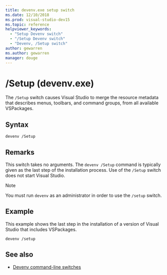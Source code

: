 ```yaml
---
title: devenv.exe setup switch
ms.date: 12/10/2018
ms.prod: visual-studio-dev15
ms.topic: reference
helpviewer_keywords:
  - "Setup Devenv switch"
  - "/Setup Devenv switch"
  - "Devenv, /Setup switch"
author: gewarren
ms.author: gewarren
manager: douge
---
```

# /Setup (devenv.exe)

The `/Setup` switch causes Visual Studio to merge the resource metadata that describes menus, toolbars, and command groups, from all available VSPackages.

## Syntax

```shell
devenv /Setup
```

## Remarks

This switch takes no arguments. The `devenv /Setup` command is typically given as the last step of the installation process. Use of the `/Setup` switch does not start Visual Studio.

> [!NOTE]
> You must run `devenv` as an administrator in order to use the `/setup` switch.

## Example

This example shows the last step in the installation of a version of Visual Studio that includes VSPackages.

```shell
devenv /setup
```

## See also

- [Devenv command-line switches](../../ide/reference/devenv-command-line-switches.md)